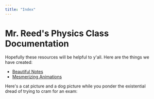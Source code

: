 ```yaml
---
title: "Index"
---
```


# Mr. Reed's Physics Class Documentation
Hopefully these resources will be helpful to y'all. Here are the things we have created:
- [Beautiful Notes](https://e-terry.github.io/mr-reed-physics/notes/)
- [Mesmerizing Animations](https://e-terry.github.io/mr-reed-physics/animations/)

Here's a cat picture and a dog picture while you ponder the existential dread of trying to cram for an exam:

<div id="pictues" style="display:flex; width:100%; height:100%;margin=5%">

<div id="cat-picture" style="flex:1;width:50%; height:50%"></div>

<script>
    $.ajax({
    url: "https://api.thecatapi.com/v1/images/search",
    success: function(data) {
        var imgUrl = data[0].url;
        $("#cat-picture").html("<img src='" + imgUrl + "' style=\"max-width:75%; height:auto; max-height:100%; margin: 1% \" />");
    }
    });
</script>

<div id="dog-picture" style="flex:1;width:50%; height:50%"></div>

<script>
    $.ajax({
    url: "https://api.thedogapi.com/v1/images/search",
    success: function(data) {
        var imgUrl = data[0].url;
        $("#dog-picture").html("<img src='" + imgUrl + "' style=\"max-width:75%; height:auto; max-height:100%; margin:1% \" />");
    }
    });
</script>

</div>